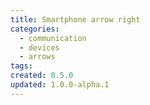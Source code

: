 ```yaml
---
title: Smartphone arrow right
categories:
  - communication
  - devices
  - arrows
tags:
created: 0.5.0
updated: 1.0.0-alpha.1
---
```

